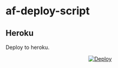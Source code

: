 # af-deploy-script

<!-- ## Railway

[![Deploy on Railway](https://railway.app/button.svg)](https://railway.app/new/template?template=)
<br> -->

## Heroku

Deploy to heroku.
<p align="center">
<a href="https://heroku.com/deploy?template=https://github.com/Chriswinsajui/af-deploy-script">
  <img src="https://www.herokucdn.com/deploy/button.svg" alt="Deploy">
</a>
</p>

